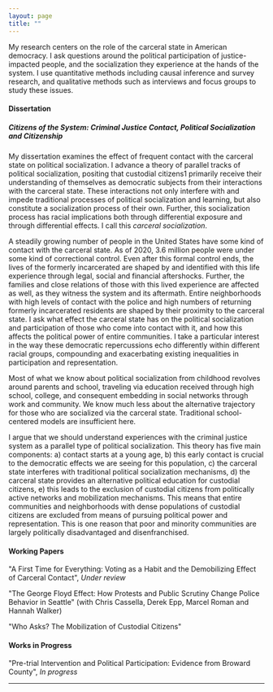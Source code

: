 ```yaml
---
layout: page
title: ""
---
```


My research centers on the role of the carceral state in American democracy. I ask questions around the political participation of justice-impacted people, and the socialization they experience at the hands of the system. I use quantitative methods including causal inference and survey research, and qualitative methods such as interviews and focus groups to study these issues.

#### Dissertation

##### Citizens of the System: Criminal Justice Contact, Political Socialization and Citizenship

My dissertation examines the effect of frequent contact with the carceral state on political socialization. I advance a theory of parallel tracks of political socialization, positing that custodial citizens1 primarily receive their understanding of themselves as democratic subjects from their interactions with the carceral state. These interactions not only interfere with and impede traditional processes of political socialization and learning, but also constitute a socialization process of their own. Further, this socialization process has racial implications both through differential exposure and through differential effects. I call this *carceral socialization*.

A steadily growing number of people in the United States have some kind of contact with the carceral state. As of 2020, 3.6 million people were under some kind of correctional control. Even after this formal control ends, the lives of the formerly incarcerated are shaped by and identified with this life experience through legal, social and financial aftershocks. Further, the families and close relations of those with this lived experience are affected as well, as they witness the system and its aftermath. Entire neighborhoods with high levels of contact with the police and high numbers of returning formerly incarcerated residents are shaped by their proximity to the carceral state. I ask what effect the carceral state has on the political socialization and participation of those who come into contact with it, and how this affects the political power of entire communities. I take a particular interest in the way these democratic repercussions echo differently within different racial groups, compounding and exacerbating existing inequalities in participation and representation.

Most of what we know about political socialization from childhood revolves around parents and school, traveling via education received through high school, college, and consequent embedding in social networks through work and community. We know much less about the alternative trajectory for those who are socialized via the carceral state. Traditional school-centered models are insufficient here.

I argue that we should understand experiences with the criminal justice system as a parallel type of political socialization. This theory has five main components: a) contact starts at a young age, b) this early contact is crucial to the democratic effects we are seeing for this population, c) the carceral state interferes with traditional political socialization mechanisms, d) the carceral state provides an alternative political education for custodial citizens, e) this leads to the exclusion of custodial citizens from politically active networks and mobilization mechanisms. This means that entire communities and neighborhoods with dense populations of custodial citizens are excluded from means of pursuing political power and representation. This is one reason that poor and minority communities are largely politically disadvantaged and disenfranchised.

#### Working Papers

"A First Time for Everything: Voting as a Habit and the Demobilizing Effect of Carceral Contact", *Under review*

"The George Floyd Effect: How Protests and Public Scrutiny Change Police Behavior in Seattle" (with Chris Cassella, Derek Epp, Marcel Roman and Hannah Walker)

"Who Asks? The Mobilization of Custodial Citizens"

#### Works in Progress

"Pre-trial Intervention and Political Participation: Evidence from Broward County", *In progress*

---
